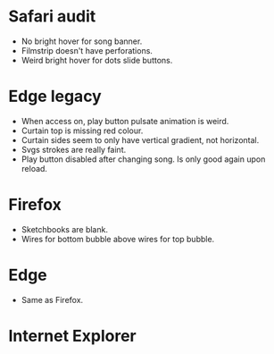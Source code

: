 # Safari audit

* No bright hover for song banner.
* Filmstrip doesn't have perforations.
* Weird bright hover for dots slide buttons.

# Edge legacy

* When access on, play button pulsate animation is weird.
* Curtain top is missing red colour.
* Curtain sides seem to only have vertical gradient, not horizontal.
* Svgs strokes are really faint.
* Play button disabled after changing song. Is only good again upon reload.

# Firefox

* Sketchbooks are blank.
* Wires for bottom bubble above wires for top bubble.

# Edge

* Same as Firefox.

# Internet Explorer
